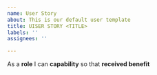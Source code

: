 ```yaml
---
name: User Story
about: This is our default user template
title: UISER STORY <TITLE>
labels: ''
assignees: ''

---
```


As a **role** I can **capability** so that **received benefit**
